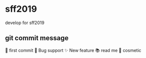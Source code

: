 # sff2019

develop for sff2019

## git commit message

:tada: first commit
:bug: Bug support
:sparkles: New feature
:books: read me
:lipstick: cosmetic
